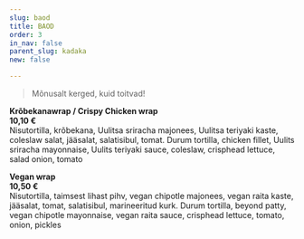 ```yaml
---
slug: baod
title: BAOD
order: 3
in_nav: false
parent_slug: kadaka
new: false

---
```

<div class="ellipsis"></div>

> Mõnusalt kerged, kuid toitvad!

<span class="spicy"></span> **Krõbekanawrap / Crispy Chicken wrap**  
**10,10 €**  
<span class="koostis">Nisutortilla, krõbekana, Uulitsa sriracha majonees, Uulitsa teriyaki kaste, coleslaw salat, jääsalat, salatisibul, tomat. Durum tortilla, chicken fillet, Uulits sriracha mayonnaise, Uulits teriyaki sauce, coleslaw, crisphead lettuce, salad onion, tomato</span>

<span class="special"></span>**Vegan wrap**  
**10,50 €**  
<span class="koostis">Nisutortilla, taimsest lihast pihv, vegan chipotle majonees, vegan raita kaste, jääsalat, tomat, salatisibul, marineeritud kurk. Durum tortilla, beyond patty, vegan chipotle mayonnaise, vegan raita sauce, crisphead lettuce, tomato, onion, pickles</span> <span class="vegan"></span>